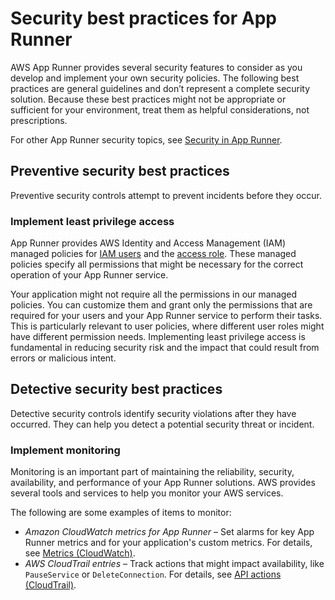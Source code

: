 # Security best practices for App Runner<a name="security-best-practices"></a>

AWS App Runner provides several security features to consider as you develop and implement your own security policies\. The following best practices are general guidelines and don’t represent a complete security solution\. Because these best practices might not be appropriate or sufficient for your environment, treat them as helpful considerations, not prescriptions\.

For other App Runner security topics, see [Security in App Runner](security.md)\.

## Preventive security best practices<a name="security-best-practices.preventive"></a>

Preventive security controls attempt to prevent incidents before they occur\.

### Implement least privilege access<a name="security-best-practices.preventive.least-priv"></a>

App Runner provides AWS Identity and Access Management \(IAM\) managed policies for [IAM users](security_iam_id-based-policy-examples.md#security_iam_id-based-policy-examples-users) and the [access role](security_iam_service-with-iam.md#security_iam_service-with-iam-roles-service.access)\. These managed policies specify all permissions that might be necessary for the correct operation of your App Runner service\.

Your application might not require all the permissions in our managed policies\. You can customize them and grant only the permissions that are required for your users and your App Runner service to perform their tasks\. This is particularly relevant to user policies, where different user roles might have different permission needs\. Implementing least privilege access is fundamental in reducing security risk and the impact that could result from errors or malicious intent\.

## Detective security best practices<a name="security-best-practices.detective"></a>

Detective security controls identify security violations after they have occurred\. They can help you detect a potential security threat or incident\.

### Implement monitoring<a name="security-best-practices.detective.monitor"></a>

Monitoring is an important part of maintaining the reliability, security, availability, and performance of your App Runner solutions\. AWS provides several tools and services to help you monitor your AWS services\.

The following are some examples of items to monitor:
+ *Amazon CloudWatch metrics for App Runner* – Set alarms for key App Runner metrics and for your application's custom metrics\. For details, see [Metrics \(CloudWatch\)](monitor-cw.md)\.
+ *AWS CloudTrail entries* – Track actions that might impact availability, like `PauseService` or `DeleteConnection`\. For details, see [API actions \(CloudTrail\)](monitor-ct.md)\.